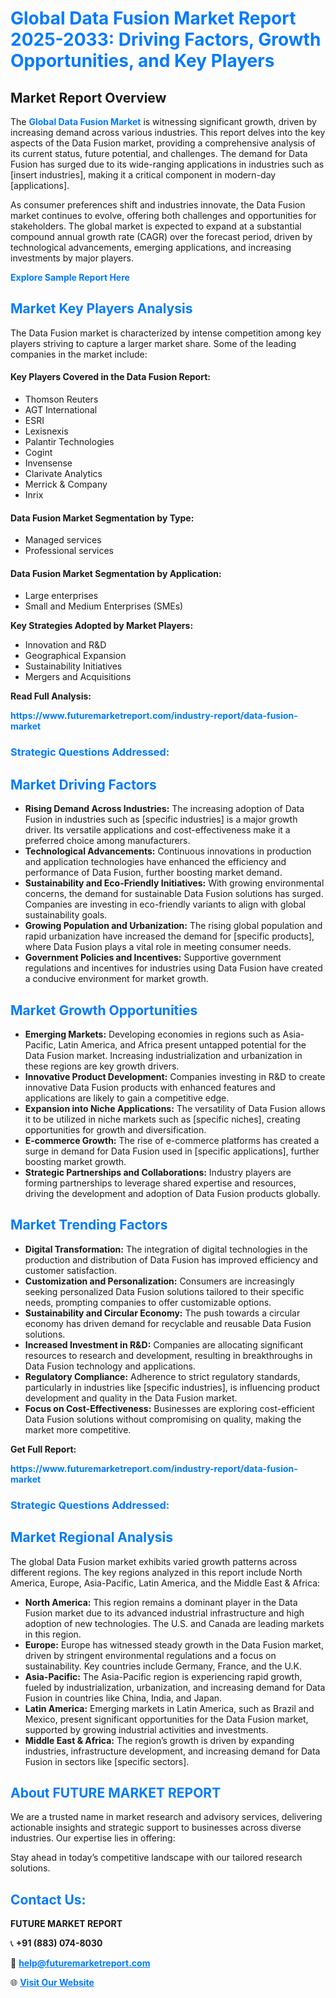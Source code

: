 <h1 style="color: #007BFF;">Global Data Fusion Market Report 2025-2033: Driving Factors, Growth Opportunities, and Key Players</h1>

<section id="overview">
<h2>Market Report Overview</h2>
<p>The <a href="https://www.futuremarketreport.com/industry-report/data-fusion-market" style="color: #007BFF; text-decoration: none;"><strong>Global Data Fusion Market</strong></a> is witnessing significant growth, driven by increasing demand across various industries. This report delves into the key aspects of the Data Fusion market, providing a comprehensive analysis of its current status, future potential, and challenges. The demand for Data Fusion has surged due to its wide-ranging applications in industries such as [insert industries], making it a critical component in modern-day [applications].</p>
<p>As consumer preferences shift and industries innovate, the Data Fusion market continues to evolve, offering both challenges and opportunities for stakeholders. The global market is expected to expand at a substantial compound annual growth rate (CAGR) over the forecast period, driven by technological advancements, emerging applications, and increasing investments by major players.</p>
</section>

<section id="overview">
<p><a href="https://www.futuremarketreport.com/request-sample/reportId=106735" style="color: #007BFF; text-decoration: none;"><strong>Explore Sample Report Here</strong></a></p>
</section>

<section id="key-players">
<h2 style="color: #007BFF;">Market Key Players Analysis</h2>
<p>The Data Fusion market is characterized by intense competition among key players striving to capture a larger market share. Some of the leading companies in the market include:</p>
<h4>Key Players Covered in the Data Fusion Report:</h4>
<ul><li>Thomson Reuters</li><li>AGT International</li><li>ESRI</li><li>Lexisnexis</li><li>Palantir Technologies</li><li>Cogint</li><li>Invensense</li><li>Clarivate Analytics</li><li>Merrick &amp; Company</li><li>Inrix</li></ul>
<h4>Data Fusion Market Segmentation by Type:</h4>
<ul><li>Managed services</li><li>Professional services</li></ul>

<h4>Data Fusion Market Segmentation by Application:</h4>
<ul><li>Large enterprises</li><li>Small and Medium Enterprises (SMEs)</li></ul>
<p><strong>Key Strategies Adopted by Market Players:</strong></p>
<ul>
<li>Innovation and R&D</li>
<li>Geographical Expansion</li>
<li>Sustainability Initiatives</li>
<li>Mergers and Acquisitions</li>
</ul>
</section>

<section>
<p><strong>Read Full Analysis: </strong></p><a href="https://www.futuremarketreport.com/industry-report/data-fusion-market" style="color: #007BFF; text-decoration: none;"><strong>https://www.futuremarketreport.com/industry-report/data-fusion-market</strong></a>
<h3 style="color: #007BFF;">Strategic Questions Addressed:</h3>
</section>

<section id="driving-factors">
<h2 style="color: #007BFF;">Market Driving Factors</h2>
<ul>
<li><strong>Rising Demand Across Industries:</strong> The increasing adoption of Data Fusion in industries such as [specific industries] is a major growth driver. Its versatile applications and cost-effectiveness make it a preferred choice among manufacturers.</li>
<li><strong>Technological Advancements:</strong> Continuous innovations in production and application technologies have enhanced the efficiency and performance of Data Fusion, further boosting market demand.</li>
<li><strong>Sustainability and Eco-Friendly Initiatives:</strong> With growing environmental concerns, the demand for sustainable Data Fusion solutions has surged. Companies are investing in eco-friendly variants to align with global sustainability goals.</li>
<li><strong>Growing Population and Urbanization:</strong> The rising global population and rapid urbanization have increased the demand for [specific products], where Data Fusion plays a vital role in meeting consumer needs.</li>
<li><strong>Government Policies and Incentives:</strong> Supportive government regulations and incentives for industries using Data Fusion have created a conducive environment for market growth.</li>
</ul>
</section>

<section id="growth-opportunities">
<h2 style="color: #007BFF;">Market Growth Opportunities</h2>
<ul>
<li><strong>Emerging Markets:</strong> Developing economies in regions such as Asia-Pacific, Latin America, and Africa present untapped potential for the Data Fusion market. Increasing industrialization and urbanization in these regions are key growth drivers.</li>
<li><strong>Innovative Product Development:</strong> Companies investing in R&D to create innovative Data Fusion products with enhanced features and applications are likely to gain a competitive edge.</li>
<li><strong>Expansion into Niche Applications:</strong> The versatility of Data Fusion allows it to be utilized in niche markets such as [specific niches], creating opportunities for growth and diversification.</li>
<li><strong>E-commerce Growth:</strong> The rise of e-commerce platforms has created a surge in demand for Data Fusion used in [specific applications], further boosting market growth.</li>
<li><strong>Strategic Partnerships and Collaborations:</strong> Industry players are forming partnerships to leverage shared expertise and resources, driving the development and adoption of Data Fusion products globally.</li>
</ul>
</section>

<section id="trending-factors">
<h2 style="color: #007BFF;">Market Trending Factors</h2>
<ul>
<li><strong>Digital Transformation:</strong> The integration of digital technologies in the production and distribution of Data Fusion has improved efficiency and customer satisfaction.</li>
<li><strong>Customization and Personalization:</strong> Consumers are increasingly seeking personalized Data Fusion solutions tailored to their specific needs, prompting companies to offer customizable options.</li>
<li><strong>Sustainability and Circular Economy:</strong> The push towards a circular economy has driven demand for recyclable and reusable Data Fusion solutions.</li>
<li><strong>Increased Investment in R&D:</strong> Companies are allocating significant resources to research and development, resulting in breakthroughs in Data Fusion technology and applications.</li>
<li><strong>Regulatory Compliance:</strong> Adherence to strict regulatory standards, particularly in industries like [specific industries], is influencing product development and quality in the Data Fusion market.</li>
<li><strong>Focus on Cost-Effectiveness:</strong> Businesses are exploring cost-efficient Data Fusion solutions without compromising on quality, making the market more competitive.</li>
</ul>
</section>

<section>
<p><strong>Get Full Report: </strong></p><a href="https://www.futuremarketreport.com/industry-report/data-fusion-market" style="color: #007BFF; text-decoration: none;"><strong>https://www.futuremarketreport.com/industry-report/data-fusion-market</strong></a>
<h3 style="color: #007BFF;">Strategic Questions Addressed:</h3>
</section>


<section id="regional-analysis">
<h2 style="color: #007BFF;">Market Regional Analysis</h2>
<p>The global Data Fusion market exhibits varied growth patterns across different regions. The key regions analyzed in this report include North America, Europe, Asia-Pacific, Latin America, and the Middle East & Africa:</p>
<ul>
<li><strong>North America:</strong> This region remains a dominant player in the Data Fusion market due to its advanced industrial infrastructure and high adoption of new technologies. The U.S. and Canada are leading markets in this region.</li>
<li><strong>Europe:</strong> Europe has witnessed steady growth in the Data Fusion market, driven by stringent environmental regulations and a focus on sustainability. Key countries include Germany, France, and the U.K.</li>
<li><strong>Asia-Pacific:</strong> The Asia-Pacific region is experiencing rapid growth, fueled by industrialization, urbanization, and increasing demand for Data Fusion in countries like China, India, and Japan.</li>
<li><strong>Latin America:</strong> Emerging markets in Latin America, such as Brazil and Mexico, present significant opportunities for the Data Fusion market, supported by growing industrial activities and investments.</li>
<li><strong>Middle East & Africa:</strong> The region’s growth is driven by expanding industries, infrastructure development, and increasing demand for Data Fusion in sectors like [specific sectors].</li>
</ul>
</section>

<footer>
<h2 style="color: #007BFF;">About FUTURE MARKET REPORT</h2>
<p>We are a trusted name in market research and advisory services, delivering actionable insights and strategic support to businesses across diverse industries. Our expertise lies in offering:</p>

<p>Stay ahead in today’s competitive landscape with our tailored research solutions.</p>

<h2 style="color: #007BFF;">Contact Us:</h2>
<p><strong>FUTURE MARKET REPORT</strong></p>
<p>📞 <strong>+91 (883) 074-8030</strong></p>
<p>📧 <strong><a href="mailto:help@futuremarketreport.com" style="color: #007BFF;">help@futuremarketreport.com</a></strong></p>
<p>🌐 <strong><a href="https://www.futuremarketreport.com/" style="color: #007BFF;">Visit Our Website</a></strong></p>
</footer>